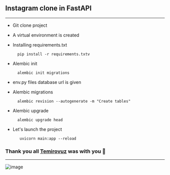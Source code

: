 ## Instagram clone in FastAPI

___

* Git clone project
* A virtual environment is created
* Installing requirements.txt

        pip install -r requirements.txtv
* Alembic init

        alembic init migrations
* env.py files database url is given
* Alembic migrations

        alembic revision --autogenerate -m "Create tables"
* Alembic upgrade

        alembic upgrade head
* Let's launch the project

         uvicorn main:app --reload



### Thank you all [Temirovuz](https://github.com/temirovuz) was with you 🙂
___

![image](https://github.com/temirovuz/news_FastAPI/assets/100820263/ad07393e-59de-4374-83af-3fd6987a7b27)
